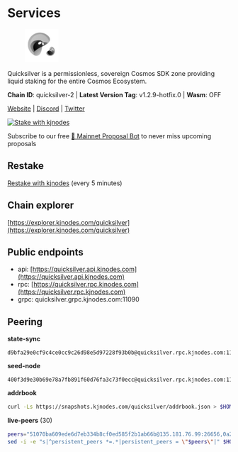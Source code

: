 # Services

<figure><img src="https://raw.githubusercontent.com/kj89/cosmos-images/main/logos/quicksilver.png" alt=""><figcaption></figcaption></figure>

Quicksilver is a permissionless, sovereign Cosmos SDK zone providing liquid staking for the entire Cosmos Ecosystem.

**Chain ID**: quicksilver-2 | **Latest Version Tag**: v1.2.9-hotfix.0 | **Wasm**: OFF

[Website](https://quicksilver.zone) | [Discord](https://discord.gg/quicksilverprotocol) | [Twitter](https://twitter.com/quicksilverzone)

[![Stake with kjnodes](https://i.ibb.co/cr44Q8j/button-stake-with-kjnodes.png)](https://restake.app/quicksilver/quickvaloper1fqfgpwdngmmay6ah7mg9y4k7ayykpzu6l3ht2m)

Subscribe to our free [🤖 Mainnet Proposal Bot](https://t.me/kjnodes_proposal_bot) to never miss upcoming proposals

## Restake

[Restake with kjnodes](https://restake.app/quicksilver/quickvaloper1fqfgpwdngmmay6ah7mg9y4k7ayykpzu6l3ht2m) (every 5 minutes)
## Chain explorer
[https://explorer.kjnodes.com/quicksilver](https://explorer.kjnodes.com/quicksilver)

## Public endpoints

* api: [https://quicksilver.api.kjnodes.com](https://quicksilver.api.kjnodes.com)
* rpc: [https://quicksilver.rpc.kjnodes.com](https://quicksilver.rpc.kjnodes.com)
* grpc: quicksilver.grpc.kjnodes.com:11090

## Peering

**state-sync**

```text
d9bfa29e0cf9c4ce0cc9c26d98e5d97228f93b0b@quicksilver.rpc.kjnodes.com:11656
```

**seed-node**

```text
400f3d9e30b69e78a7fb891f60d76fa3c73f0ecc@quicksilver.rpc.kjnodes.com:11659
```

**addrbook**
```bash
curl -Ls https://snapshots.kjnodes.com/quicksilver/addrbook.json > $HOME/.quicksilverd/config/addrbook.json
```

**live-peers** (30)
```bash
peers="51070ba609ede6d7eb334b8cf0ed585f2b1ab66b@135.181.76.99:26656,0a226e70ceb7a4123e66216d1ed83ef22ed8a187@185.119.118.118:2000,602700ce2ed57b2176514ec2ecbda079caa7a536@178.170.40.28:15620,6785dbb8a0138600e0e0faaa77baa375451b38bb@162.55.132.48:15620,d9bfa29e0cf9c4ce0cc9c26d98e5d97228f93b0b@65.109.88.38:11656,625eeb91fcc6242798f53426540825e5b37c7670@185.144.99.16:36656,9bd2b7e39fb0d823402f22c90e3000fdf3cd05bf@88.99.104.180:26656,e3dd956ac4081ba42ae3d038edd6d80ddf092751@198.199.90.99:26656,4de2811fd20d33110daf62223975beccecbe55a0@15.235.114.195:26656,b4bcce87121963e1e97619dc135f2eb1a9fd5dfc@88.198.32.17:36656,ebafaa0d0087ecfc785b095d6a91a67a12eecd80@5.9.100.25:26656,e726816f42831689eab9378d5d577f1d06d25716@176.9.188.21:26656,149a25417349d70f5e5127a5eb634dbfaf6e6c3a@142.165.207.19:56656,ae353518e6009eb48d80ccf6a006a9644e9dd309@146.19.24.101:26656,ba52d6744d89cf66cf29d7663a21e1299d0f6744@74.80.183.130:26654,3bd708547317e9efd8d63d8a51c5bc32d11f4840@138.201.32.103:26056,f73ee3d2450f41bcf1b2975552cdf60a118a64c9@46.4.50.247:11656,f736b49c260e11d3f81a5d99814eaeda396c1597@18.138.35.164:26656,161f453c9ff27f3120ec5078f56b505316fbc720@65.108.6.45:61156,0ad45ecd219b9151ac17951dc1cd6303bcda2b58@65.109.106.169:26656,cdd8e0e425f107d249389a5e4cea3494185d4a3a@193.70.45.106:11156,c3ec2daba16e457ca5117079f34ff49e99e7572d@65.109.94.221:35656,c8b01e6700d048b1aae34d76f5c56511b2a90ab1@57.128.133.24:26656,995fcd08f3423266338effe441804a5490a728a7@37.59.21.96:11156,e8a9be589ae825aa4368c6a00b50b7031d5de58b@65.108.78.107:21609,26d23125db7493486dc9931b4181425d725e4ac6@65.109.55.186:20656,5f0c0411e34e1c7d0b9c53749d90a923b5e8c625@65.21.133.125:35656,b00a1e8869d0a8327f12f12d6b63bacf15527525@213.239.207.175:32656,3b3c0037090a1b5ef9f7ac58ff79f33dffdd188a@142.132.253.112:15656,cbc2c7a7cd39750abee0dcd5dd2832feddbde20e@50.21.173.76:26656"
sed -i -e "s|^persistent_peers *=.*|persistent_peers = \"$peers\"|" $HOME/.quicksilverd/config/config.toml
```
